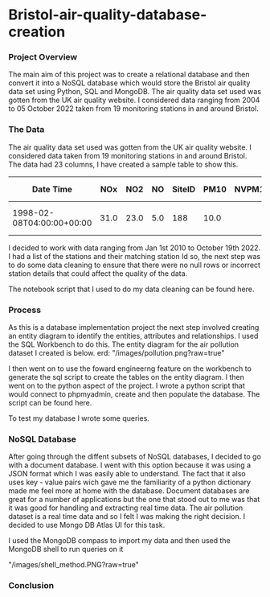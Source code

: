 # Bristol-air-quality-database-creation

### Project Overview
The main aim of this project was to create a relational database and then convert it into a NoSQL database which would store the Bristol air quality data set using Python, SQL and MongoDB. The air quality data set used was gotten from the UK air quality website. I considered data ranging from 2004 to 05 October 2022 taken from 19 monitoring stations in and around Bristol.

### The Data
The air quality data set used was gotten from the UK air quality website. I considered data taken from 19 monitoring stations in and around Bristol. The data had 23 columns, I have created a sample table to show this.

|Date Time|NOx|NO2|NO|SiteID|PM10|NVPM10|VPM10|NVPM2.5|PM2.5|VPM2.5|CO|O3|SO2|Temperature|RH|Air Pressure|Location|geo_point_2d|DateStart|DateEnd|Current|Instrument Type|
|-----------|-----------|-----------|-----------|-----------|-----------|-----------|-----------|-----------|-----------|-----------|-----------|-----------|-----------|-----------|-----------|-----------|-----------|-----------|-----------|-----------|-----------|-----------|
1998-02-08T04:00:00+00:00|31.0|23.0|5.0|188|10.0| | | | | |0.3|40.0|3.0| | | |AURN Bristol Centre|51.4572041156,-2.58564914143| | | False|Continuous (Reference)|

I decided to work with data ranging from Jan 1st 2010 to October 19th 2022. I had a list of the stations and their matching station Id so, the next step was to do some data cleaning to ensure that there were no null rows or incorrect station details that could affect the quality of the data. 

The notebook script that I used to do my data cleaning can be found here.


### Process
As this is a database implementation project the next step involved creating an entity diagram to identify the entities, attributes and relationships. I used the SQL Workbench to do this. The entity diagram for the air pollution dataset I created is below.
erd: "/images/pollution.png?raw=true"

I then went on to use the foward engineerng feature on the workbench to generate the sql script to create the tables on the entity diagram. I then went on to the python aspect of the project. I wrote a python script that would connect to phpmyadmin, create and then populate the database.
The script can be found here.

To test my database I wrote some queries.

### NoSQL Database
After going through the diffent subsets of NoSQL databases, I decided to go with a document database. I went with this option because it was using a JSON format which I was easily able to understand. The fact that it also uses key - value pairs wich gave me the familiarity of a python dictionary made me feel more at home with the database. Document databases are great for a number of applications but the one that stood out to me was that it was good for handling and extracting real time data. The air pollution dataset is a real time data and so I felt I was making the right decision. I decided to use Mongo DB Atlas UI for this task.

I used the MongoDB compass to import my data and then used the MongoDB shell to run queries on it 

"/images/shell_method.PNG?raw=true"


### Conclusion
